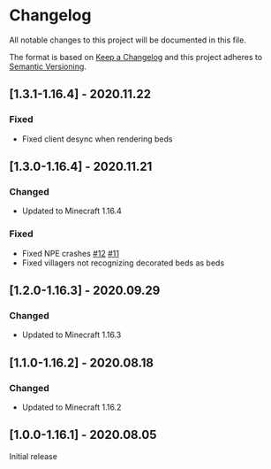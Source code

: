 # Changelog
All notable changes to this project will be documented in this file.

The format is based on [Keep a Changelog](http://keepachangelog.com/en/1.0.0/) and this project adheres to [Semantic Versioning](http://semver.org/spec/v2.0.0.html).

## [1.3.1-1.16.4] - 2020.11.22
### Fixed
- Fixed client desync when rendering beds

## [1.3.0-1.16.4] - 2020.11.21
### Changed
- Updated to Minecraft 1.16.4
### Fixed
- Fixed NPE crashes [#12](https://github.com/TheIllusiveC4/Bedspreads/issues/12) [#11](https://github.com/TheIllusiveC4/Bedspreads/issues/11)
- Fixed villagers not recognizing decorated beds as beds

## [1.2.0-1.16.3] - 2020.09.29
### Changed
- Updated to Minecraft 1.16.3

## [1.1.0-1.16.2] - 2020.08.18
### Changed
- Updated to Minecraft 1.16.2

## [1.0.0-1.16.1] - 2020.08.05
Initial release

